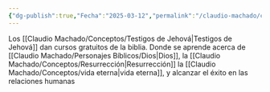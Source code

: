 ```yaml
---
{"dg-publish":true,"Fecha":"2025-03-12","permalink":"/claudio-machado/conceptos/estudiar-la-biblia/","dgPassFrontmatter":true}
---
```


Los [[Claudio Machado/Conceptos/Testigos de Jehová\|Testigos de Jehová]] dan cursos gratuitos de la biblia. Donde se aprende acerca de [[Claudio Machado/Personajes Bíblicos/Dios\|Dios]], la [[Claudio Machado/Conceptos/Resurrección\|Resurrección]] la [[Claudio Machado/Conceptos/vida eterna\|vida eterna]], y alcanzar el éxito en las relaciones humanas 